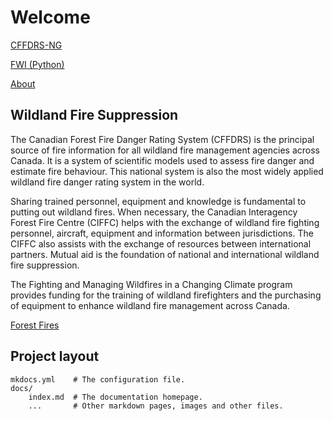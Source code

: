 # Welcome

[CFFDRS-NG](https://github.com/nrcan-cfs-fire/cffdrs-ng/tree/main)

[FWI (Python)](https://github.com/nrcan-cfs-fire/cffdrs-ng/blob/main/NG_FWI.py)

[About](about_en.md)

## Wildland Fire Suppression

The Canadian Forest Fire Danger Rating System (CFFDRS) is the principal source of fire information for all wildland fire management agencies across Canada. It is a system of scientific models used to assess fire danger and estimate fire behaviour. This national system is also the most widely applied wildland fire danger rating system in the world.

Sharing trained personnel, equipment and knowledge is fundamental to putting out wildland fires. When necessary, the Canadian Interagency Forest Fire Centre (CIFFC) helps with the exchange of wildland fire fighting personnel, aircraft, equipment and information between jurisdictions. The CIFFC also assists with the exchange of resources between international partners. Mutual aid is the foundation of national and international wildland fire suppression.

The Fighting and Managing Wildfires in a Changing Climate program provides funding for the training of wildland firefighters and the purchasing of equipment to enhance wildland fire management across Canada.

[Forest Fires](https://natural-resources.canada.ca/our-natural-resources/forests/wildland-fires-insects-disturbances/forest-fires/13143)

## Project layout

    mkdocs.yml    # The configuration file.
    docs/
        index.md  # The documentation homepage.
        ...       # Other markdown pages, images and other files.
